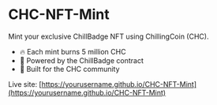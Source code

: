 # CHC-NFT-Mint
Mint your exclusive ChillBadge NFT using ChillingCoin (CHC).

- 🔥 Each mint burns 5 million CHC
- 🧊 Powered by the ChillBadge contract
- 💙 Built for the CHC community

Live site: [https://yourusername.github.io/CHC-NFT-Mint](https://yourusername.github.io/CHC-NFT-Mint)
